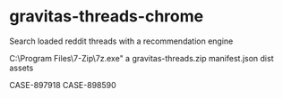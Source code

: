 # gravitas-threads-chrome
Search loaded reddit threads with a recommendation engine

C:\Program Files\7-Zip\7z.exe" a gravitas-threads.zip manifest.json dist assets

CASE-897918
CASE-898590


